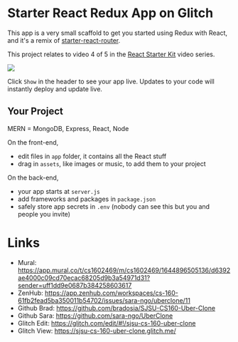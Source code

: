# Starter React Redux App on Glitch

This app is a very small scaffold to get you started using Redux with React, and it's a remix of [starter-react-router](https://starter-react-.glitch.me).

This project relates to video 4 of 5 in the [React Starter Kit](https://glitch.com/react-starter-kit) video series.

[![](https://cdn.glitch.com/7416f09f-3fb8-4d64-a222-f533d74a29fa%2Freact-redux.png?1513175252007)](https://youtu.be/M4bqyGj-rYw)

Click `Show` in the header to see your app live. Updates to your code will instantly deploy and update live.

## Your Project

MERN = MongoDB, Express, React, Node

On the front-end,

- edit files in `app` folder, it contains all the React stuff
- drag in `assets`, like images or music, to add them to your project

On the back-end,

- your app starts at `server.js`
- add frameworks and packages in `package.json`
- safely store app secrets in `.env` (nobody can see this but you and people you invite)

# Links

- Mural: https://app.mural.co/t/cs1602469/m/cs1602469/1644896505136/d6392ae4000c09cd70ecac68205d9b3a54971d31?sender=uff1dd9e0687b384258603617
- ZenHub: https://app.zenhub.com/workspaces/cs-160-61fb2fead5ba350011b54702/issues/sara-ngo/uberclone/11
- Github Brad: https://github.com/bradosia/SJSU-CS160-Uber-Clone
- Github Sara: https://github.com/sara-ngo/UberClone
- Glitch Edit: https://glitch.com/edit/#!/sjsu-cs-160-uber-clone
- Glitch View: https://sjsu-cs-160-uber-clone.glitch.me/
